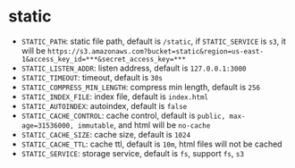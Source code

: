 # static

- `STATIC_PATH`: static file path, default is `/static`, if `STATIC_SERVICE` is `s3`, it will be `https://s3.amazonaws.com?bucket=static&region=us-east-1&access_key_id=***&secret_access_key=***`
- `STATIC_LISTEN_ADDR`: listen address, default is `127.0.0.1:3000`
- `STATIC_TIMEOUT`: timeout, default is `30s`
- `STATIC_COMPRESS_MIN_LENGTH`: compress min length, default is `256`
- `STATIC_INDEX_FILE`: index file, default is `index.html`
- `STATIC_AUTOINDEX`: autoindex, default is `false`
- `STATIC_CACHE_CONTROL`: cache control, default is `public, max-age=31536000, immutable`, and html will be `no-cache`
- `STATIC_CACHE_SIZE`: cache size, default is `1024`
- `STATIC_CACHE_TTL`: cache ttl, default is `10m`, html files will not be cached
- `STATIC_SERVICE`: storage service, default is `fs`, support `fs`, `s3`

